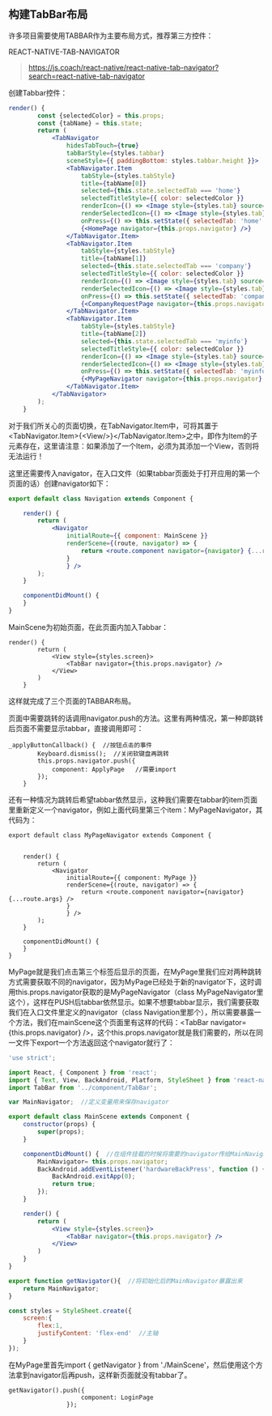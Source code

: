 ## 构建TabBar布局

许多项目需要使用TABBAR作为主要布局方式，推荐第三方控件：

REACT-NATIVE-TAB-NAVIGATOR

> https://js.coach/react-native/react-native-tab-navigator?search=react-native-tab-navigator

创建Tabbar控件：

```jsx
render() {
        const {selectedColor} = this.props;
        const {tabName} = this.state;
        return (
            <TabNavigator
                hidesTabTouch={true}
                tabBarStyle={styles.tabbar}
                sceneStyle={{ paddingBottom: styles.tabbar.height }}>
                <TabNavigator.Item
                    tabStyle={styles.tabStyle}
                    title={tabName[0]}
                    selected={this.state.selectedTab === 'home'}
                    selectedTitleStyle={{ color: selectedColor }}
                    renderIcon={() => <Image style={styles.tab} source={require("../image/tab_home.png")} />}
                    renderSelectedIcon={() => <Image style={styles.tab} source={require("../image/tab_home_sg.png")} />}
                    onPress={() => this.setState({ selectedTab: 'home' })}>
                    {<HomePage navigator={this.props.navigator} />}
                </TabNavigator.Item>
                <TabNavigator.Item
                    tabStyle={styles.tabStyle}
                    title={tabName[1]}
                    selected={this.state.selectedTab === 'company'}
                    selectedTitleStyle={{ color: selectedColor }}
                    renderIcon={() => <Image style={styles.tab} source={require("../image/tab_appeal.png")} />}
                    renderSelectedIcon={() => <Image style={styles.tab} source={require("../image/tab_appeal_sg.png")}/>}
                    onPress={() => this.setState({ selectedTab: 'company' })}>
                    {<CompanyRequestPage navigator={this.props.navigator}/>}
                </TabNavigator.Item>
                <TabNavigator.Item
                    tabStyle={styles.tabStyle}
                    title={tabName[2]}
                    selected={this.state.selectedTab === 'myinfo'}
                    selectedTitleStyle={{ color: selectedColor }}
                    renderIcon={() => <Image style={styles.tab} source={require("../image/tab_person.png")} />}
                    renderSelectedIcon={() => <Image style={styles.tab} source={require("../image/tab_person_sg.png")} />}
                    onPress={() => this.setState({ selectedTab: 'myinfo' })}>
                    {<MyPageNavigator navigator={this.props.navigator} />}
                </TabNavigator.Item>
            </TabNavigator>
        );
    }
```

对于我们所关心的页面切换，在TabNavigator.Item中，可将其置于&lt;TabNavigator.Item&gt;{&lt;View/&gt;}&lt;/TabNavigator.Item&gt;之中，即作为Item的子元素存在，这里请注意：如果添加了一个Item，必须为其添加一个View，否则将无法运行！

这里还需要传入navigator，在入口文件（如果tabbar页面处于打开应用的第一个页面的话）创建navigator如下：

```jsx
export default class Navigation extends Component {

    render() {
        return (
            <Navigator
                initialRoute={{ component: MainScene }}
                renderScene={(route, navigator) => {
                    return <route.component navigator={navigator} {...route.args} />
                }
                } />
        );
    }

    componentDidMount() {
    }
}
```

MainScene为初始页面，在此页面内加入Tabbar：

```
render() {
        return (
            <View style={styles.screen}>
                <TabBar navigator={this.props.navigator} />
            </View>
        )
    }
```

这样就完成了三个页面的TABBAR布局。

页面中需要跳转的话调用navigator.push的方法。这里有两种情况，第一种即跳转后页面不需要显示tabbar，直接调用即可：

```
_applyButtonCallback() {  //按钮点击的事件
        Keyboard.dismiss();  //关闭软键盘再跳转
        this.props.navigator.push({
            component: ApplyPage   //需要import
        });
    }

```

还有一种情况为跳转后希望tabbar依然显示，这种我们需要在tabbar的item页面里重新定义一个navigator，例如上面代码里第三个item：MyPageNavigator，其代码为：

```
export default class MyPageNavigator extends Component {


    render() {
        return (
            <Navigator
                initialRoute={{ component: MyPage }}
                renderScene={(route, navigator) => {
                    return <route.component navigator={navigator} {...route.args} />
                }
                } />
        );
    }

    componentDidMount() {
    }
}

```

MyPage就是我们点击第三个标签后显示的页面，在MyPage里我们应对两种跳转方式需要获取不同的navigator，因为MyPage已经处于新的navigator下，这时调用this.props.navigator获取的是MyPageNavigator（class MyPageNavigator里这个），这样在PUSH后tabbar依然显示。如果不想要tabbar显示，我们需要获取我们在入口文件里定义的navigator（class Navigation里那个），所以需要暴露一个方法，我们在mainScene这个页面里有这样的代码：&lt;TabBar navigator={this.props.navigator} /&gt;，这个this.props.navigator就是我们需要的，所以在同一文件下export一个方法返回这个navigator就行了：

```jsx
'use strict';

import React, { Component } from 'react';
import { Text, View, BackAndroid, Platform, StyleSheet } from 'react-native';
import TabBar from '../component/TabBar';

var MainNavigator;  //定义变量用来保存navigator

export default class MainScene extends Component {
    constructor(props) {
        super(props);
    }

    componentDidMount() {  //在组件挂载的时候将需要的navigator传给MainNavigator
        MainNavigator= this.props.navigator;
        BackAndroid.addEventListener('hardwareBackPress', function () {  //顺带处理一下android回退按钮的点击事件
            BackAndroid.exitApp(0);
            return true;
        });
    }

    render() {
        return (
            <View style={styles.screen}>
                <TabBar navigator={this.props.navigator} />
            </View>
        )
    }
}

export function getNavigator(){  //将初始化后的MainNavigator暴露出来
    return MainNavigator;  
}

const styles = StyleSheet.create({
    screen:{
        flex:1, 
        justifyContent: 'flex-end'  //主轴
    }
});
```

在MyPage里首先import { getNavigator } from './MainScene'，然后使用这个方法拿到navigator后再push，这样新页面就没有tabbar了。

```
getNavigator().push({
                    component: LoginPage
                });
```



